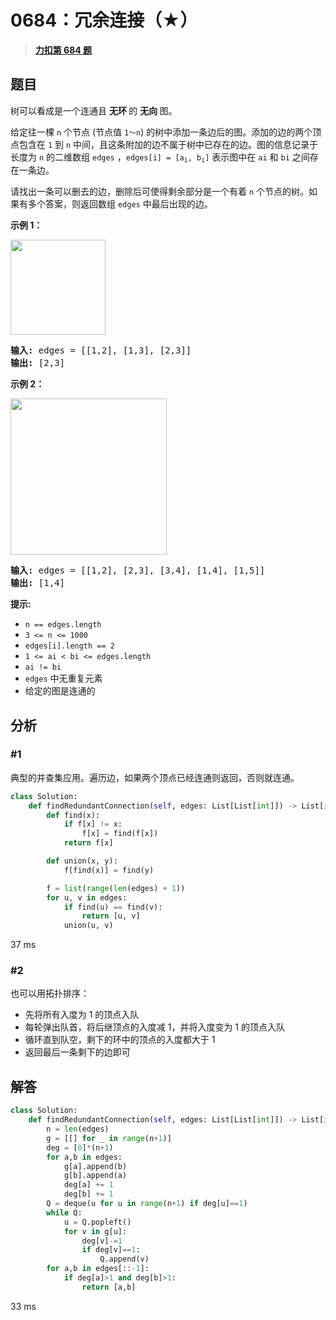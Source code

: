 # 0684：冗余连接（★）


> <u>**[力扣第 684 题](https://leetcode.cn/problems/redundant-connection/)**</u>

## 题目

<p>树可以看成是一个连通且 <strong>无环 </strong>的 <strong>无向 </strong>图。</p>

<p>给定往一棵 <code>n</code> 个节点 (节点值 <code>1～n</code>) 的树中添加一条边后的图。添加的边的两个顶点包含在 <code>1</code> 到 <code>n</code> 中间，且这条附加的边不属于树中已存在的边。图的信息记录于长度为 <code>n</code> 的二维数组 <code>edges</code> ，<code>edges[i] = [a<sub>i</sub>, b<sub>i</sub>]</code> 表示图中在 <code>ai</code> 和 <code>bi</code> 之间存在一条边。</p>

<p>请找出一条可以删去的边，删除后可使得剩余部分是一个有着 <code>n</code> 个节点的树。如果有多个答案，则返回数组 <code>edges</code> 中最后出现的边。</p>



<p><strong>示例 1：</strong></p>

<p><img alt="" src="https://pic.leetcode-cn.com/1626676174-hOEVUL-image.png" style="width: 152px; " /></p>

<pre>
<strong>输入:</strong> edges = [[1,2], [1,3], [2,3]]
<strong>输出:</strong> [2,3]
</pre>

<p><strong>示例 2：</strong></p>

<p><img alt="" src="https://pic.leetcode-cn.com/1626676179-kGxcmu-image.png" style="width: 250px; " /></p>

<pre>
<strong>输入:</strong> edges = [[1,2], [2,3], [3,4], [1,4], [1,5]]
<strong>输出:</strong> [1,4]
</pre>



<p><strong>提示:</strong></p>

<ul>
<li><code>n == edges.length</code></li>
<li><code>3 <= n <= 1000</code></li>
<li><code>edges[i].length == 2</code></li>
<li><code>1 <= ai < bi <= edges.length</code></li>
<li><code>ai != bi</code></li>
<li><code>edges</code> 中无重复元素</li>
<li>给定的图是连通的 </li>
</ul>


## 分析

### #1

典型的并查集应用。遍历边，如果两个顶点已经连通则返回，否则就连通。

```python
class Solution:
    def findRedundantConnection(self, edges: List[List[int]]) -> List[int]:
        def find(x):
            if f[x] != x:
                f[x] = find(f[x])
            return f[x]

        def union(x, y):
            f[find(x)] = find(y)

        f = list(range(len(edges) + 1))
        for u, v in edges:
            if find(u) == find(v):
                return [u, v]
            union(u, v)
```
37 ms

### #2

也可以用拓扑排序：
- 先将所有入度为 1 的顶点入队
- 每轮弹出队首，将后继顶点的入度减 1，并将入度变为 1 的顶点入队
- 循环直到队空，剩下的环中的顶点的入度都大于 1
- 返回最后一条剩下的边即可

## 解答

```python
class Solution:
    def findRedundantConnection(self, edges: List[List[int]]) -> List[int]:
        n = len(edges)
        g = [[] for _ in range(n+1)]
        deg = [0]*(n+1)
        for a,b in edges:
            g[a].append(b)
            g[b].append(a)
            deg[a] += 1
            deg[b] += 1
        Q = deque(u for u in range(n+1) if deg[u]==1)
        while Q:
            u = Q.popleft()
            for v in g[u]:
                deg[v]-=1
                if deg[v]==1:
                    Q.append(v)
        for a,b in edges[::-1]:
            if deg[a]>1 and deg[b]>1:
                return [a,b]
```
33 ms

